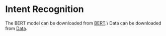# Intent Recognition
The BERT model can be downloaded from [BERT](https://drive.google.com/drive/folders/1FnDbi26Oi8RvdgrA0VvlVTMeYCKCD6nx?usp=drive_link).\\
Data can be downloaded from [Data](https://drive.google.com/drive/folders/13PPjM75DF5jXUv33Pf5_0-2FkCPJuQiG?usp=drive_link).

